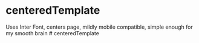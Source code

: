 # centeredTemplate
Uses Inter Font, centers page, mildly mobile compatible, simple enough for my smooth brain
#   c e n t e r e d T e m p l a t e  
 